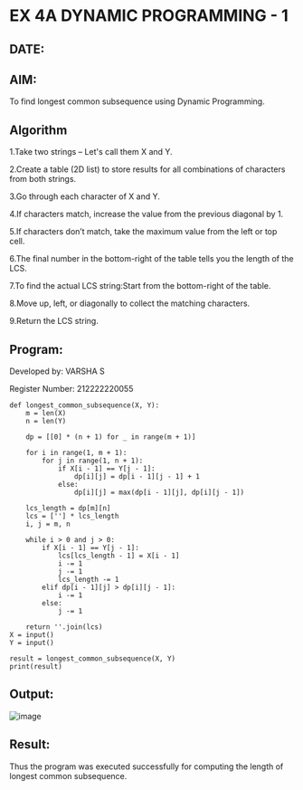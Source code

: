 # EX 4A DYNAMIC PROGRAMMING - 1
## DATE:
## AIM:
To find longest common subsequence using Dynamic Programming.


## Algorithm
1.Take two strings – Let's call them X and Y.

2.Create a table (2D list) to store results for all combinations of characters from both strings.

3.Go through each character of X and Y.

4.If characters match, increase the value from the previous diagonal by 1.

5.If characters don’t match, take the maximum value from the left or top cell.

6.The final number in the bottom-right of the table tells you the length of the LCS.

7.To find the actual LCS string:Start from the bottom-right of the table.

8.Move up, left, or diagonally to collect the matching characters.

9.Return the LCS string. 

## Program:

Developed by: VARSHA S

Register Number: 212222220055

```
def longest_common_subsequence(X, Y):
    m = len(X)
    n = len(Y)

    dp = [[0] * (n + 1) for _ in range(m + 1)]

    for i in range(1, m + 1):
        for j in range(1, n + 1):
            if X[i - 1] == Y[j - 1]:
                dp[i][j] = dp[i - 1][j - 1] + 1
            else:
                dp[i][j] = max(dp[i - 1][j], dp[i][j - 1])

    lcs_length = dp[m][n]
    lcs = [''] * lcs_length
    i, j = m, n

    while i > 0 and j > 0:
        if X[i - 1] == Y[j - 1]:
            lcs[lcs_length - 1] = X[i - 1]
            i -= 1
            j -= 1
            lcs_length -= 1
        elif dp[i - 1][j] > dp[i][j - 1]:
            i -= 1
        else:
            j -= 1

    return ''.join(lcs)
X = input()
Y = input()

result = longest_common_subsequence(X, Y)
print(result)

```

## Output:
![image](https://github.com/user-attachments/assets/abf6beb4-23f2-4f1c-b2e5-e8136effa10f)


## Result:
Thus the program was executed successfully for computing the length of longest common subsequence.
